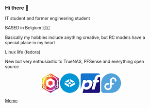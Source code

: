 ### Hi there 👋

IT student and former engineering student

BASED in Belgium 🇧🇪

Basically my hobbies include anything creative, but RC models have a special place in my heart

Linux life (fedora)

New but very enthusiastic to TrueNAS, PFSense and everything open source


<p align="center">
  <a href="https://nginxproxymanager.com/" target="_blank" style="text-decoration: none;">
    <img src="npm.svg" style="height:4rem;">
  </a>
  <a href="https://www.truenas.com/" target="_blank" style="text-decoration: none;">
    <img src="truenas.svg" style="height:4rem;">
  </a>
  <a href="https://www.pfsense.org/" target="_blank" style="text-decoration: none;">
    <img src="pfsense.svg" style="height:4rem;">
  </a>
  <a href="https://fedoraproject.org/" target="_blank" style="text-decoration: none;">
    <img src="fedora.svg" style="height:4rem;">
  </a>
</p>


[Meme](https://youtu.be/-OaUsqQWC9Y?t=16)


